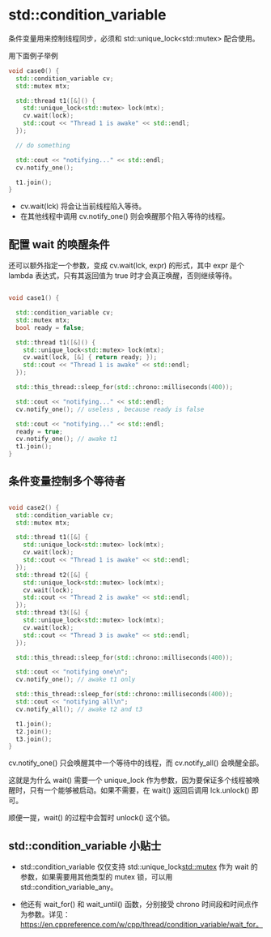 # std::condition_variable

条件变量用来控制线程同步，必须和 std::unique_lock\<std::mutex\> 配合使用。

用下面例子举例

```c++
void case0() {
  std::condition_variable cv;
  std::mutex mtx;

  std::thread t1([&]() {
    std::unique_lock<std::mutex> lock(mtx);
    cv.wait(lock);
    std::cout << "Thread 1 is awake" << std::endl;
  });

  // do something

  std::cout << "notifying..." << std::endl;
  cv.notify_one();

  t1.join();
}
```

- cv.wait(lck) 将会让当前线程陷入等待。
- 在其他线程中调用 cv.notify_one() 则会唤醒那个陷入等待的线程。

## 配置 wait 的唤醒条件

还可以额外指定一个参数，变成 cv.wait(lck, expr) 的形式，其中 expr 是个 lambda 表达式，只有其返回值为 true 时才会真正唤醒，否则继续等待。

```c++

void case1() {

  std::condition_variable cv;
  std::mutex mtx;
  bool ready = false;

  std::thread t1([&]() {
    std::unique_lock<std::mutex> lock(mtx);
    cv.wait(lock, [&] { return ready; });
    std::cout << "Thread 1 is awake" << std::endl;
  });

  std::this_thread::sleep_for(std::chrono::milliseconds(400));

  std::cout << "notifying..." << std::endl;
  cv.notify_one(); // useless , because ready is false

  std::cout << "notifying..." << std::endl;
  ready = true;
  cv.notify_one(); // awake t1
  t1.join();
}
```

## 条件变量控制多个等待者

```c++

void case2() {
  std::condition_variable cv;
  std::mutex mtx;

  std::thread t1([&] {
    std::unique_lock<std::mutex> lock(mtx);
    cv.wait(lock);
    std::cout << "Thread 1 is awake" << std::endl;
  });
  std::thread t2([&] {
    std::unique_lock<std::mutex> lock(mtx);
    cv.wait(lock);
    std::cout << "Thread 2 is awake" << std::endl;
  });
  std::thread t3([&] {
    std::unique_lock<std::mutex> lock(mtx);
    cv.wait(lock);
    std::cout << "Thread 3 is awake" << std::endl;
  });

  std::this_thread::sleep_for(std::chrono::milliseconds(400));

  std::cout << "notifying one\n";
  cv.notify_one(); // awake t1 only

  std::this_thread::sleep_for(std::chrono::milliseconds(400));
  std::cout << "notifying all\n";
  cv.notify_all(); // awake t2 and t3

  t1.join();
  t2.join();
  t3.join();
}

```

cv.notify_one() 只会唤醒其中一个等待中的线程，而 cv.notify_all() 会唤醒全部。

这就是为什么 wait() 需要一个 unique_lock 作为参数，因为要保证多个线程被唤醒时，只有一个能够被启动。如果不需要，在 wait() 返回后调用 lck.unlock() 即可。

顺便一提，wait() 的过程中会暂时 unlock() 这个锁。

## std::condition_variable 小贴士

- std::condition_variable 仅仅支持 std::unique_lock<std::mutex> 作为 wait 的参数，如果需要用其他类型的 mutex 锁，可以用 std::condition_variable_any。

- 他还有 wait_for() 和 wait_until() 函数，分别接受 chrono 时间段和时间点作为参数。详见：https://en.cppreference.com/w/cpp/thread/condition_variable/wait_for。
